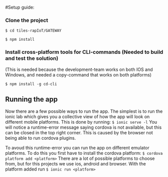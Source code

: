 #Setup guide:


### Clone the project

`$ cd tiles-rapIoT/GATEWAY`

`$ npm install`

### Install cross-platform tools for CLI-commands (Needed to build and test the solution)
(This is needed because the development-team works on both IOS and Windows, and needed a copy-command that works on both platforms)

`$ npm install -g cd-cli`

## Running the app
Now there are a few possible ways to run the app. The simplest is to run the ionic lab which gives you a collective view of how the app will look on different mobile platforms. This is done by running: 
`$ ionic serve -l`
You will notice a runtime-error message saying cordova is not available, but this can be closed in the top right corner. This is caused by the browser not being able to run cordova plugins. 


To avoud this runtime-error you can run the app on different emulator platforms. To do this you first have to install the cordova platform: 
`$ cordova platform add <platform>` 
There are a lot of possible platforms to choose from, but for this projects we use ios, android and browser. 
With the platform added run 
`$ ionic run <platform>`

